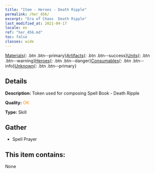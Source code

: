 ```yaml
---
title: "Item - Heroes - Death Ripple"
permalink: /her_456/
excerpt: "Era of Chaos  Death Ripple"
last_modified_at: 2021-04-17
locale: en
ref: "her_456.md"
toc: false
classes: wide
---
```

 [Materials](/Items/){: .btn .btn--primary}[Artifacts](/Items/Artifacts/){: .btn .btn--success}[Units](/Items/Units/){: .btn .btn--warning}[Heroes](/Items/Heroes/){: .btn .btn--danger}[Consumables](/Items/Consumables/){: .btn .btn--info}[Unknown](/Items/Unknown/){: .btn .btn--primary}

## Details
 **Description:** Token used for composing Spell Book - Death Ripple

 **Quality:** <span style="color: #FF8C00">OK</span>

 **Type:** Skill

## Gather

*    Spell Prayer 

## This item contains:

  None

